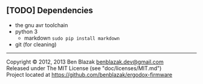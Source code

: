 ## [TODO] Dependencies

- the gnu avr toolchain
- python 3
  - markdown `sudo pip install markdown`
- git (for cleaning)


-------------------------------------------------------------------------------

Copyright &copy; 2012, 2013 Ben Blazak <benblazak.dev@gmail.com>  
Released under The MIT License (see "doc/licenses/MIT.md")  
Project located at <https://github.com/benblazak/ergodox-firmware>

